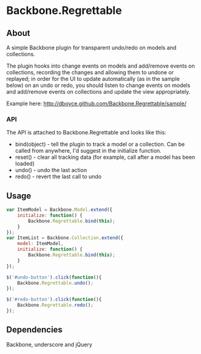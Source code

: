 # Backbone.Regrettable

## About

A simple Backbone plugin for transparent undo/redo on models and collections. 

The plugin hooks into change events on models and add/remove events on collections, recording the changes and allowing
them to undone or replayed; in order for the UI to update automatically (as in the sample below) on an undo or redo, you should listen
to change events on models and add/remove events on collections and update the view appropriately.

Example here: http://dboyce.github.com/Backbone.Regrettable/sample/

### API

The API is attached to Backbone.Regrettable and looks like this:

* bind(object) - tell the plugin to track a model or a collection. Can be called from anywhere, I'd suggest in the initialize function.
* reset() - clear all tracking data (for example, call after a model has been loaded)
* undo() - undo the last action
* redo() - revert the last call to undo

## Usage

```javascript
var ItemModel = Backbone.Model.extend({
    initialize: function() {
        Backbone.Regrettable.bind(this);
    }
});
var ItemList = Backbone.Collection.extend({
    model: ItemModel,
    initialize: function() {
        Backbone.Regrettable.bind(this);
    }
});

$('#undo-button').click(function(){
    Backbone.Regrettable.undo();
});

$('#redo-button').click(function(){
    Backbone.Regrettable.redo();
});
```

## Dependencies

Backbone, underscore and jQuery


